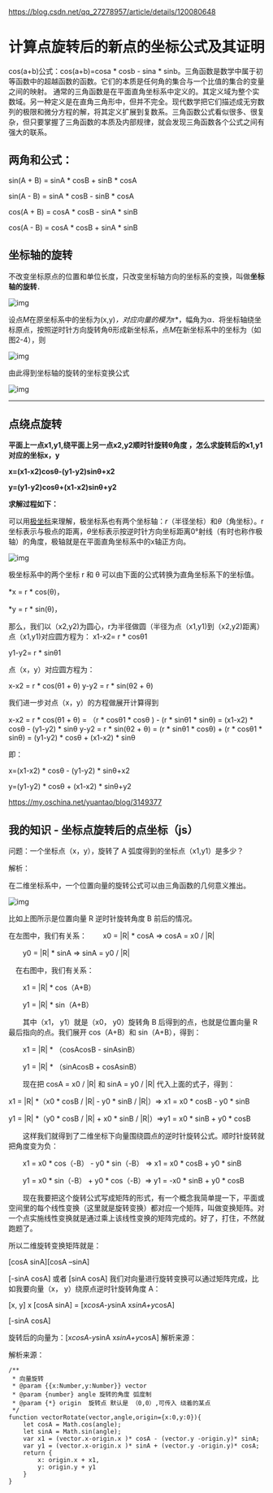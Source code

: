 https://blog.csdn.net/qq_27278957/article/details/120080648

# 计算点旋转后的新点的坐标公式及其证明

cos(a+b)公式：cos(a+b)=cosa * cosb - sina * sinb。三角函数是数学中属于初等函数中的超越函数的函数。它们的本质是任何角的集合与一个比值的集合的变量之间的映射。
通常的三角函数是在平面直角坐标系中定义的。其定义域为整个实数域。另一种定义是在直角三角形中，但并不完全。现代数学把它们描述成无穷数列的极限和微分方程的解，将其定义扩展到复数系。三角函数公式看似很多、很复杂，但只要掌握了三角函数的本质及内部规律，就会发现三角函数各个公式之间有强大的联系。

## 两角和公式：

sin(A + B) = sinA * cosB + sinB * cosA

sin(A - B) = sinA * cosB - sinB * cosA

cos(A + B) = cosA * cosB - sinA * sinB

cos(A - B) = cosA * cosB + sinA * sinB

## **坐标轴的旋转**

不改变坐标原点的位置和单位长度，只改变坐标轴方向的坐标系的变换，叫做**坐标轴的旋转**．

![img](https://img-blog.csdnimg.cn/img_convert/cbe167ccf92918242b8be36c16b511d4.png)

设点*M*在原坐标系中的坐标为(x,y)*，对应向量的模为*r*，幅角为α．将坐标轴绕坐标原点，按照逆时针方向旋转角θ形成新坐标系，点*M*在新坐标系中的坐标为（如图2-4），则

![img](https://img-blog.csdnimg.cn/img_convert/47ce23bce4983d8f31321edc1b514fc6.png)

由此得到坐标轴的旋转的坐标变换公式

![img](https://img-blog.csdnimg.cn/img_convert/d6634c43399b70c313836e03858b7ab7.png)

---

## 点绕点旋转

**平面上一点x1,y1,绕平面上另一点x2,y2顺时针旋转θ角度 ，怎么求旋转后的x1,y1对应的坐标x，y**

**x=(x1-x2)cosθ-(y1-y2)sinθ+x2**

**y=(y1-y2)cosθ+(x1-x2)sinθ+y2**

**求解过程如下：**

可以用[极坐标](http://www.baidu.com/s?wd=%E6%9E%81%E5%9D%90%E6%A0%87&hl_tag=textlink&tn=SE_hldp01350_v6v6zkg6)来理解，极坐标系也有两个坐标轴：*r*（半径坐标）和*θ*（角坐标）。r坐标表示与极点的距离，*θ*坐标表示按逆时针方向坐标距离0°射线（有时也称作极轴）的角度，极轴就是在平面直角坐标系中的x轴正方向。

![img](https://img-blog.csdnimg.cn/img_convert/f4b7cdc43d9ad1f9bad5bb5b497cf85b.png)

极坐标系中的两个坐标 r 和 θ 可以由下面的公式转换为直角坐标系下的坐标值。

*x = r * cos(θ)，

*y = r * sin(θ)，

那么，我们以（x2,y2)为圆心，r为半径做圆（半径为点（x1,y1)到（x2,y2)距离）
点（x1,y1)对应圆方程为：
x1-x2= r * cosθ1

y1-y2= r * sinθ1

点（x，y）对应圆方程为：

x-x2 = r * cos(θ1 + θ)
y-y2 = r * sin(θ2 + θ)

我们进一步对点（x，y）的方程做展开计算得到

x-x2 = r * cos(θ1 + θ) = （r * cosθ1 * cosθ ) - (r * sinθ1 * sinθ) = (x1-x2) * cosθ - (y1-y2) * sinθ
y-y2 = r * sin(θ2 + θ) = (r * sinθ1 * cosθ) + (r * cosθ1 * sinθ) = (y1-y2) * cosθ + (x1-x2) * sinθ

即：

x=(x1-x2) * cosθ - (y1-y2) * sinθ+x2

y=(y1-y2) * cosθ + (x1-x2) * sinθ+y2

https://my.oschina.net/yuantao/blog/3149377

## 我的知识 - 坐标点旋转后的点坐标（js）

问题：一个坐标点（x，y），旋转了 A 弧度得到的坐标点（x1,y1）是多少？

解析：

在二维坐标系中，一个位置向量的旋转公式可以由三角函数的几何意义推出。

![img](https://oscimg.oschina.net/oscnet/up-4f2e1eb10904f96448db462273e66c693d3.png)

比如上图所示是位置向量 R 逆时针旋转角度 B 前后的情况。

在左图中，我们有关系：
　　x0 = |R| * cosA        =>          cosA = x0 / |R|

　　y0 = |R| * sinA        =>          sinA = y0 / |R|

　在右图中，我们有关系：

　　x1 = |R| * cos（A+B）

　　y1 = |R| * sin（A+B）

　　其中（x1， y1）就是（x0， y0）旋转角 B 后得到的点，也就是位置向量 R 最后指向的点。我们展开 cos（A+B）和 sin（A+B），得到：

　　x1 = |R| * （cosAcosB - sinAsinB）

　　y1 = |R| * （sinAcosB + cosAsinB）

　　现在把  cosA = x0 / |R| 和 sinA = y0 / |R|  代入上面的式子，得到：

x1 = |R| *（x0 * cosB / |R| - y0 * sinB / |R|）=>  x1 = x0 * cosB - y0 * sinB

y1 = |R| *（y0 * cosB / |R| + x0 * sinB / |R|）=>y1 = x0 * sinB + y0 * cosB

　　这样我们就得到了二维坐标下向量围绕圆点的逆时针旋转公式。顺时针旋转就把角度变为负：

　　x1 = x0 * cos（-B） - y0 * sin（-B） =>  x1 = x0 * cosB + y0 * sinB

　　y1 = x0 * sin（-B） + y0 * cos（-B）=>  y1 = -x0 * sinB + y0 * cosB

　　现在我要把这个旋转公式写成矩阵的形式，有一个概念我简单提一下，平面或空间里的每个线性变换（这里就是旋转变换）都对应一个矩阵，叫做变换矩阵。对一个点实施线性变换就是通过乘上该线性变换的矩阵完成的。好了，打住，不然就跑题了。

所以二维旋转变换矩阵就是：

[cosA  sinA][cosA –sinA]

[-sinA cosA] 或者  [sinA cosA]
我们对向量进行旋转变换可以通过矩阵完成，比如我要向量（x， y）绕原点逆时针旋转角度 A：

[x, y] x  [cosA  sinA] = [x*cosA-y*sinA  x*sinA+y*cosA]

[-sinA cosA]

旋转后的向量为：[x*cosA-y*sinA  x*sinA+y*cosA]
解析来源：

解析来源：

```
/**
 * 向量旋转  
 * @param {{x:Number,y:Number}} vector 
 * @param {number} angle 旋转的角度 弧度制
 * @param {*} origin  旋转点 默认是 （0,0）,可传入 绕着的某点
 */
function vectorRotate(vector,angle,origin={x:0,y:0}){
    let cosA = Math.cos(angle);  
    let sinA = Math.sin(angle); 
    var x1 = (vector.x-origin.x )* cosA - (vector.y -origin.y)* sinA; 
    var y1 = (vector.x-origin.x )* sinA + (vector.y -origin.y)* cosA; 
    return {
        x: origin.x + x1,
        y: origin.y + y1
    }
}

```
